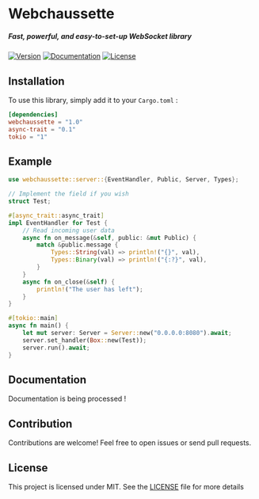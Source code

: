# Webchaussette
##### Fast, powerful, and easy-to-set-up WebSocket library

[![Version](https://img.shields.io/crates/v/Webchaussette.svg)](https://crates.io/crates/Webchaussette)
[![Documentation](https://docs.rs/webchaussette/badge.svg)](https://docs.rs/webchaussette)
[![License](https://img.shields.io/crates/l/webchaussette.svg)](https://opensource.org/licenses/MIT)

## Installation

To use this library, simply add it to your `Cargo.toml` :

```toml
[dependencies]
webchaussette = "1.0"
async-trait = "0.1"
tokio = "1"
```

## Example
```rust
use webchaussette::server::{EventHandler, Public, Server, Types};

// Implement the field if you wish
struct Test;

#[async_trait::async_trait]
impl EventHandler for Test {
    // Read incoming user data
    async fn on_message(&self, public: &mut Public) {
        match &public.message {
            Types::String(val) => println!("{}", val),
            Types::Binary(val) => println!("{:?}", val),
        }
    }
    async fn on_close(&self) {
        println!("The user has left");
    }
}

#[tokio::main]
async fn main() {
    let mut server: Server = Server::new("0.0.0.0:8080").await;
    server.set_handler(Box::new(Test));
    server.run().await;
}
```

## Documentation
Documentation is being processed !

## Contribution
Contributions are welcome! Feel free to open issues or send pull requests.

## License
This project is licensed under MIT. See the [LICENSE](LICENSE) file for more details
